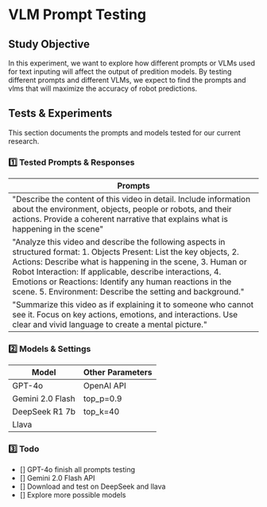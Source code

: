 # VLM Prompt Testing
## Study Objective
In this experiment, we want to explore how different prompts or VLMs used for text inputing will affect the output of predition models. By testing different prompts and different VLMs, we expect to find the prompts and vlms that will maximize the accuracy of robot predictions.

## Tests & Experiments

This section documents the prompts and models tested for our current research.

### 1️⃣ Tested Prompts & Responses

| **Prompts**                     | 
|--------------------------------|
| "Describe the content of this video in detail. Include information about the environment, objects, people or robots, and their actions. Provide a coherent narrative that explains what is happening in the scene" | 
| "Analyze this video and describe the following aspects in structured format:  1. Objects Present: List the key objects, 2.  Actions: Describe what is happening in the scene, 3. Human or Robot Interaction: If applicable, describe interactions, 4. Emotions or Reactions: Identify any human reactions in the scene. 5. Environment: Describe the setting and background." |
| "Summarize this video as if explaining it to someone who cannot see it. Focus on key actions, emotions, and interactions. Use clear and vivid language to create a mental picture." | 

### 2️⃣ Models & Settings

| **Model**        | **Other Parameters** |
|----------------|----------------|
| GPT-4o   | OpenAI API     | max_tokens=500 |
| Gemini 2.0 Flash    | top_p=0.9      |
| DeepSeek R1 7b    | top_k=40       |
|Llava | |

### 3️⃣ Todo
- [] GPT-4o finish all prompts testing
- [] Gemini 2.0 Flash API
- [] Download and test on DeepSeek and llava
- [] Explore more possible models

